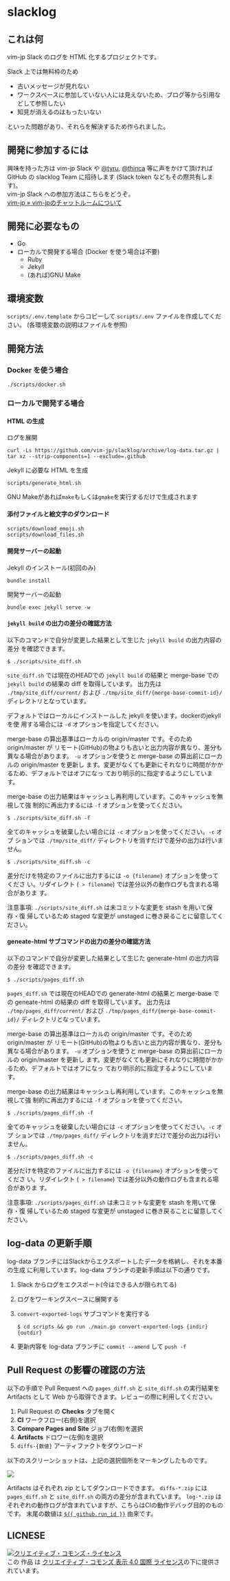 # slacklog

## これは何

vim-jp Slack のログを HTML 化するプロジェクトです。

Slack 上では無料枠のため

* 古いメッセージが見れない
* ワークスペースに参加していない人には見えないため、ブログ等から引用などして参照したい
* 知見が消えるのはもったいない

といった問題があり、それらを解決するため作られました。

## 開発に参加するには

興味を持った方は vim-jp Slack や [@tyru](https://twitter.com/_tyru_), [@thinca](https://twitter.com/thinca) 等に声をかけて頂ければ GitHub の slacklog Team に招待します (Slack token などもその際共有します)。<br>
vim-jp Slack への参加方法はこちらをどうぞ。<br>
[vim-jp » vim-jpのチャットルームについて](https://vim-jp.org/docs/chat.html)

## 開発に必要なもの

- Go
- ローカルで開発する場合 (Docker を使う場合は不要)
  - Ruby
  - Jekyll
  - (あれば)GNU Make

## 環境変数

`scripts/.env.template` からコピーして `scripts/.env` ファイルを作成してください。
(各環境変数の説明はファイルを参照)

## 開発方法

### Docker を使う場合

```console
./scripts/docker.sh
```

### ローカルで開発する場合

#### HTML の生成

ログを展開

```console
curl -Ls https://github.com/vim-jp/slacklog/archive/log-data.tar.gz | tar xz --strip-components=1 --exclude=.github
```

Jekyll に必要な HTML を生成

```console
scripts/generate_html.sh
```

GNU Makeがあれば`make`もしくは`gmake`を実行するだけで生成されます

#### 添付ファイルと絵文字のダウンロード

```console
scripts/download_emoji.sh
scripts/download_files.sh
```

#### 開発サーバーの起動

Jekyll のインストール(初回のみ)

```console
bundle install
```

開発サーバーの起動

```console
bundle exec jekyll serve -w
```

#### `jekyll build` の出力の差分の確認方法

以下のコマンドで自分が変更した結果として生じた `jekyll build` の出力内容の差分
を確認できます。

```console
$ ./scripts/site_diff.sh
```

`site_diff.sh` では現在のHEADでの `jekyll build` の結果と
merge-base での `jekyll build` の結果の diff を取得しています。
出力先は `./tmp/site_diff/current/` および
`./tmp/site_diff/{merge-base-commit-id}/` ディレクトリとなっています。

デフォルトではローカルにインストールした jekyll を使います。dockerのjekyllを使
用する場合には `-d` オプションを指定してください。

merge-base の算出基準はローカルの origin/master です。そのため origin/master が
リモート(GitHub)の物よりも古いと出力内容が異なり、差分も異なる場合があります。
`-u` オプションを使うと merge-base の算出前にローカルの origin/master を更新し
ます。変更がなくても更新にそれなりに時間がかかるため、デフォルトではオフになっ
ており明示的に指定するようにしています。

merge-base の出力結果はキャッシュし再利用しています。このキャッシュを無視して強
制的に再出力するには `-f` オプションを使ってください。

```console
$ ./scripts/site_diff.sh -f
```

全てのキャッシュを破棄したい場合には `-c` オプションを使ってください。`-c` オプ
ションでは `./tmp/site_diff/` ディレクトリを消すだけで差分の出力は行いません。

```console
$ ./scripts/site_diff.sh -c
```

差分だけを特定のファイルに出力するには `-o {filename}` オプションを使ってくださ
い。リダイレクト (` > filename`) では差分以外の動作ログも含まれる場合がありま
す。

注意事項: `./scripts/site_diff.sh` は未コミットな変更を stash を用いて保存・復
帰しているため staged な変更が unstaged に巻き戻ることに留意してください。

#### geneate-html サブコマンドの出力の差分の確認方法

以下のコマンドで自分が変更した結果として生じた generate-html の出力内容の差分
を確認できます。

```console
$ ./scripts/pages_diff.sh
```

`pages_diff.sh` では現在のHEADでの generate-html の結果と merge-base での
geneate-html の結果の diff を取得しています。
出力先は `./tmp/pages_diff/current/` および
`./tmp/pages_diff/{merge-base-commit-id}/` ディレクトリとなっています。

merge-base の算出基準はローカルの origin/master です。そのため origin/master が
リモート(GitHub)の物よりも古いと出力内容が異なり、差分も異なる場合があります。
`-u` オプションを使うと merge-base の算出前にローカルの origin/master を更新し
ます。変更がなくても更新にそれなりに時間がかかるため、デフォルトではオフになっ
ており明示的に指定するようにしています。

merge-base の出力結果はキャッシュし再利用しています。このキャッシュを無視して強
制的に再出力するには `-f` オプションを使ってください。

```console
$ ./scripts/pages_diff.sh -f
```

全てのキャッシュを破棄したい場合には `-c` オプションを使ってください。`-c` オプ
ションでは `./tmp/pages_diff/` ディレクトリを消すだけで差分の出力は行いません。

```console
$ ./scripts/pages_diff.sh -c
```

差分だけを特定のファイルに出力するには `-o {filename}` オプションを使ってくださ
い。リダイレクト (` > filename`) では差分以外の動作ログも含まれる場合がありま
す。

注意事項: `./scripts/pages_diff.sh` は未コミットな変更を stash を用いて保存・復
帰しているため staged な変更が unstaged に巻き戻ることに留意してください。

## log-data の更新手順

log-data ブランチにはSlackからエクスポートしたデータを格納し、それを本番の生成
に利用しています。log-data ブランチの更新手順は以下の通りです。

1. Slack からログをエクスポート(今はできる人が限られてる)
2. ログをワーキングスペースに展開する
3. `convert-exported-logs` サブコマンドを実行する

    ```console
    $ cd scripts && go run ./main.go convert-exported-logs {indir} {outdir}
    ```

4. 更新内容を log-data ブランチに `commit --amend` して `push -f`

## Pull Request の影響の確認の方法

以下の手順で Pull Request への `pages_diff.sh` と `site_diff.sh` の実行結果を
Artifacts として Web から取得できます。レビューの際に利用してください。

1. Pull Request の <b>Checks</b> タブを開く
2. <b>CI</b> ワークフロー(右側)を選択
3. <b>Compare Pages and Site</b> ジョブ(右側)を選択
4. <b>Artifacts</b> ドロワー(左側)を選択
5. `diffs-{数値}` アーティファクトをダウンロード

以下のスクリーンショットは、上記の選択個所をマーキングしたものです。

![](https://raw.githubusercontent.com/wiki/vim-jp/slacklog-generator/images/where-are-artifacts.png)

Artifacts はそれぞれ zip としてダウンロードできます。
`diffs-*.zip` には `pages_diff.sh` と `site_diff.sh` の両方の差分が含まれています。
`log-*.zip` はそれぞれの動作ログが含まれていますが、こちらはCIの動作デバッグ目的のものです。
末尾の数値は [`${{ github.run_id }}`](https://help.github.com/en/actions/reference/context-and-expression-syntax-for-github-actions#github-context) 由来です。

## LICNESE

<a rel="license" href="http://creativecommons.org/licenses/by/4.0/"><img alt="クリエイティブ・コモンズ・ライセンス" style="border-width:0" src="https://i.creativecommons.org/l/by/4.0/88x31.png" /></a><br />この 作品 は <a rel="license" href="http://creativecommons.org/licenses/by/4.0/">クリエイティブ・コモンズ 表示 4.0 国際 ライセンス</a>の下に提供されています。
